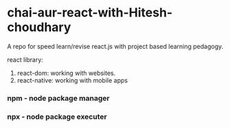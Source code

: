 # chai-aur-react-with-Hitesh-choudhary
A repo for speed learn/revise react.js with project based learning pedagogy.

react library:
  1. react-dom:
       working with websites.
  2. react-native:
       working with mobile apps
### npm - node package manager
### npx - node package executer
